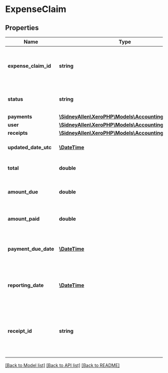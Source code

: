 # ExpenseClaim

## Properties
Name | Type | Description | Notes
------------ | ------------- | ------------- | -------------
**expense_claim_id** | **string** | Xero generated unique identifier for an expense claim | [optional] 
**status** | **string** | Current status of an expense claim – see status types | [optional] 
**payments** | [**\SidneyAllen\XeroPHP\Models\Accounting\Payment[]**](Payment.md) | See Payments | [optional] 
**user** | [**\SidneyAllen\XeroPHP\Models\Accounting\User**](User.md) |  | [optional] 
**receipts** | [**\SidneyAllen\XeroPHP\Models\Accounting\Receipt[]**](Receipt.md) |  | [optional] 
**updated_date_utc** | [**\DateTime**](\DateTime.md) | Last modified date UTC format | [optional] 
**total** | **double** | The total of an expense claim being paid | [optional] 
**amount_due** | **double** | The amount due to be paid for an expense claim | [optional] 
**amount_paid** | **double** | The amount still to pay for an expense claim | [optional] 
**payment_due_date** | [**\DateTime**](\DateTime.md) | The date when the expense claim is due to be paid YYYY-MM-DD | [optional] 
**reporting_date** | [**\DateTime**](\DateTime.md) | The date the expense claim will be reported in Xero YYYY-MM-DD | [optional] 
**receipt_id** | **string** | The Xero identifier for the Receipt e.g.  e59a2c7f-1306-4078-a0f3-73537afcbba9 | [optional] 

[[Back to Model list]](../README.md#documentation-for-models) [[Back to API list]](../README.md#documentation-for-api-endpoints) [[Back to README]](../README.md)


